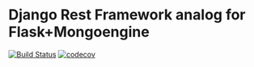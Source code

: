 # Django Rest Framework analog for Flask+Mongoengine

[![Build Status](https://travis-ci.org/sallyruthstruik/flask_restframework.svg?branch=master)](https://travis-ci.org/sallyruthstruik/flask_restframework)
[![codecov](https://codecov.io/gh/sallyruthstruik/flask_restframework/branch/master/graph/badge.svg)](https://codecov.io/gh/sallyruthstruik/flask_restframework)
